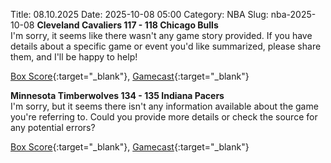 Title: 08.10.2025
Date: 2025-10-08 05:00
Category: NBA 
Slug: nba-2025-10-08 
**Cleveland Cavaliers 117 - 118 Chicago Bulls**  
I'm sorry, it seems like there wasn't any game story provided. If you have details about a specific game or event you'd like summarized, please share them, and I'll be happy to help! 

[Box Score](/game/chi-vs-cle-0012500035/box-score){:target="_blank"}, [Gamecast](/game/chi-vs-cle-0012500035){:target="_blank"}<br>

**Minnesota Timberwolves 134 - 135 Indiana Pacers**  
I'm sorry, but it seems there isn't any information available about the game you're referring to. Could you provide more details or check the source for any potential errors? 

[Box Score](/game/ind-vs-min-0012500036/box-score){:target="_blank"}, [Gamecast](/game/ind-vs-min-0012500036){:target="_blank"}<br>

